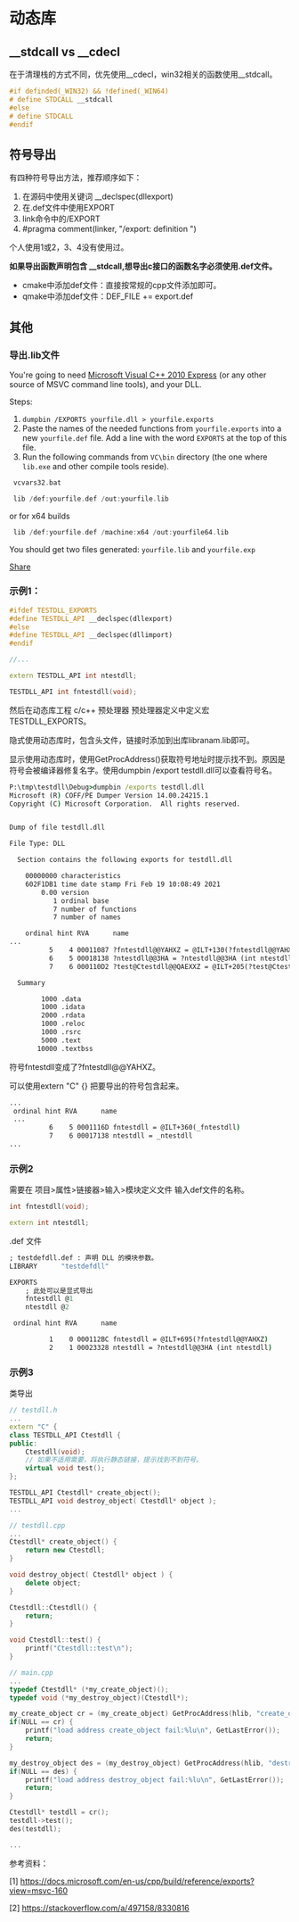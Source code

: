 # 动态库

## __stdcall vs __cdecl
在于清理栈的方式不同，优先使用__cdecl，win32相关的函数使用__stdcall。

```c++
#if definded(_WIN32) && !defined(_WIN64)
# define STDCALL __stdcall
#else 
# define STDCALL 
#endif
```

## 符号导出

有四种符号导出方法，推荐顺序如下：
1. 在源码中使用关键词 __declspec(dllexport)
2. 在.def文件中使用EXPORT
3. link命令中的/EXPORT
4. #pragma comment(linker, "/export: definition ")

个人使用1或2，3、4没有使用过。

**如果导出函数声明包含 __stdcall,想导出c接口的函数名字必须使用.def文件。**

- cmake中添加def文件：直接按常规的cpp文件添加即可。
- qmake中添加def文件：DEF_FILE  += export.def

## 其他

### 导出.lib文件

You're going to need [Microsoft Visual C++ 2010 Express](http://www.microsoft.com/visualstudio/eng/downloads) (or any other source of MSVC command line tools), and your DLL.

Steps:

1. `dumpbin /EXPORTS yourfile.dll > yourfile.exports`
2. Paste the names of the needed functions from `yourfile.exports` into a new `yourfile.def` file. Add a line with the word `EXPORTS` at the top of this file.
3. Run the following commands from `VC\bin` directory (the one where `lib.exe` and other compile tools reside).

 

```cpp
 vcvars32.bat

 lib /def:yourfile.def /out:yourfile.lib
```

or for x64 builds

```cpp
 lib /def:yourfile.def /machine:x64 /out:yourfile64.lib
```

You should get two files generated: `yourfile.lib` and `yourfile.exp`

[Share](https://stackoverflow.com/a/16127548/8330816)


### 示例1：
```c++
#ifdef TESTDLL_EXPORTS
#define TESTDLL_API __declspec(dllexport)
#else
#define TESTDLL_API __declspec(dllimport)
#endif

//...

extern TESTDLL_API int ntestdll;

TESTDLL_API int fntestdll(void);
```
然后在动态库工程 c/c++ 预处理器  预处理器定义中定义宏TESTDLL_EXPORTS。

隐式使用动态库时，包含头文件，链接时添加到出库libranam.lib即可。

显示使用动态库时，使用GetProcAddress()获取符号地址时提示找不到。原因是符号会被编译器修复名字。使用dumpbin /export testdll.dll可以查看符号名。
```bat
P:\tmp\testdll\Debug>dumpbin /exports testdll.dll
Microsoft (R) COFF/PE Dumper Version 14.00.24215.1
Copyright (C) Microsoft Corporation.  All rights reserved.


Dump of file testdll.dll

File Type: DLL

  Section contains the following exports for testdll.dll

    00000000 characteristics
    602F1DB1 time date stamp Fri Feb 19 10:08:49 2021
        0.00 version
           1 ordinal base
           7 number of functions
           7 number of names

    ordinal hint RVA      name
...
          5    4 00011087 ?fntestdll@@YAHXZ = @ILT+130(?fntestdll@@YAHXZ)
          6    5 00018138 ?ntestdll@@3HA = ?ntestdll@@3HA (int ntestdll)
          7    6 000110D2 ?test@Ctestdll@@QAEXXZ = @ILT+205(?test@Ctestdll@@QAEXXZ)

  Summary

        1000 .data
        1000 .idata
        2000 .rdata
        1000 .reloc
        1000 .rsrc
        5000 .text
       10000 .textbss
```
符号fntestdll变成了?fntestdll@@YAHXZ。

可以使用extern "C" {} 把要导出的符号包含起来。
```bat
...
 ordinal hint RVA      name
 ...
          6    5 0001116D fntestdll = @ILT+360(_fntestdll)
          7    6 00017138 ntestdll = _ntestdll
...
```
### 示例2
需要在 项目>属性>链接器>输入>模块定义文件 输入def文件的名称。
```c++
int fntestdll(void);

extern int ntestdll;

```
.def 文件
```def
; testdefdll.def : 声明 DLL 的模块参数。
LIBRARY      "testdefdll"

EXPORTS
    ; 此处可以是显式导出
    fntestdll @1
    ntestdll @2
```

```bat
 ordinal hint RVA      name

          1    0 000112BC fntestdll = @ILT+695(?fntestdll@@YAHXZ)
          2    1 00023328 ntestdll = ?ntestdll@@3HA (int ntestdll)
```
### 示例3
类导出
```c++
// testdll.h
...
extern "C" {
class TESTDLL_API Ctestdll {
public:
    Ctestdll(void);
    // 如果不适用需要，将执行静态链接，提示找到不到符号。
    virtual void test();
};

TESTDLL_API Ctestdll* create_object();
TESTDLL_API void destroy_object( Ctestdll* object );
...

// testdll.cpp
...
Ctestdll* create_object() {
	return new Ctestdll;
}

void destroy_object( Ctestdll* object ) {
	delete object;
}

Ctestdll::Ctestdll() {
	return;
}

void Ctestdll::test() {
	printf("Ctestdll::test\n");
}

// main.cpp
...
typedef Ctestdll* (*my_create_object)();
typedef void (*my_destroy_object)(Ctestdll*);

my_create_object cr = (my_create_object) GetProcAddress(hlib, "create_object");
if(NULL == cr) {
    printf("load address create_object fail:%lu\n", GetLastError());
    return;
}

my_destroy_object des = (my_destroy_object) GetProcAddress(hlib, "destroy_object");
if(NULL == des) {
    printf("load address destroy_object fail:%lu\n", GetLastError());
    return;
}

Ctestdll* testdll = cr();
testdll->test();
des(testdll);

...
```

参考资料：

[1] https://docs.microsoft.com/en-us/cpp/build/reference/exports?view=msvc-160

[2] https://stackoverflow.com/a/497158/8330816
